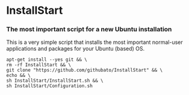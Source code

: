 # InstallStart
### The most important script for a new Ubuntu installation

This is a very simple script that installs the most important normal-user applications and packages
for your Ubuntu (based) OS.

```
apt-get install --yes git && \
rm -rf InstallStart && \
git clone "https://github.com/githubato/InstallStart" && \
echo && \
sh InstallStart/InstallStart.sh && \
sh InstallStart/Configuration.sh
```
